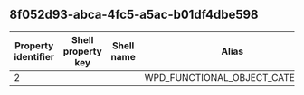 ## 8f052d93-abca-4fc5-a5ac-b01df4dbe598

Property identifier | Shell property key | Shell name | Alias
--- | --- | --- | ---
2 |  |  | WPD_FUNCTIONAL_OBJECT_CATEGORY

